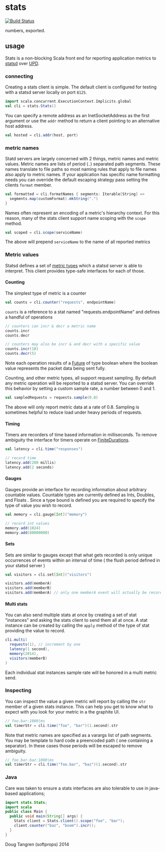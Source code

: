 # stats

[![Build Status](https://travis-ci.org/softprops/stats.svg?branch=master)](https://travis-ci.org/softprops/stats)

numbers, exported.

## usage

Stats is a non-blocking Scala front end for reporting application metrics to [statsd](https://github.com/etsy/statsd/) over [UPD](http://en.wikipedia.org/wiki/User_Datagram_Protocol).

### connecting

Creating a stats client is simple. The default client is configured for testing with a statsd server locally on port `8125`.

```scala
import scala.concurrent.ExecutionContext.Implicits.global
val cli = stats.Stats()
```

You can specify a remote address as an InetSocketAddress as the first argument or use the `addr` method to return a client pointing to an alternative host address.

```scala
val hosted = cli.addr(host, port)
```

### metric names

Statd servers are largely concerned with 2 things, metric names and metric values. Metric names are lists of period (`.`) separated path segments.
These names translate to file paths so most naming rules that apply to file names also apply to metric names. If your application has specific name
formatting needs you can override the default escaping strategy pass setting the clients `format` member.

```scala
val formatted = cli.formatNames { segments: Iterable[String] =>
  segments.map(customFormat).mkString(".")
}
```

Names often represent an encoding of a metric's hierarchy context. For this reason, many of the stats client support name scoping with the `scope` method.

```scala
val scoped = cli.scope(serviceName)
```

The above will prepend `serviceName` to the name of all reported metrics

### Metric values

Statsd defines a set of [metric types](https://github.com/etsy/statsd/blob/master/docs/metric_types.md) which a statsd server is able to interpret.
This client provides type-safe interfaces for each of those.

#### Counting

The simplest type of metric is a counter

```scala
val counts = cli.counter("requests", endpointName)
```

`counts` is a reference to a stat named "requests.endpointName" and defines a handful of operations

```scala
// counters can incr & decr a metric name
counts.incr
counts.decr

// counters may also be incr & and decr with a specific value
counts.incr(10)
counts.decr(5)
```

Note each operation results of a [Future](http://www.scala-lang.org/api/current/index.html#scala.concurrent.Future) of type boolean where the boolean value represents the packet data being sent fully.

Counting, and other metric types, all support request sampling. By default any metric operation will be reported to a statsd server. You can override
this behavior by setting a custom sample rate, a number between 0 and 1.

```scala
val sampledRequests = requests.sample(0.8)
```

The above will only report metric data at a rate of 0.8. Sampling is sometimes helpful to reduce load under heavy periods of requests.

#### Timing

Timers are recorders of time based information in milliseconds. To remove ambiguity the interface for timers operate on [FiniteDurations](http://www.scala-lang.org/api/current/index.html#scala.concurrent.duration.FiniteDuration).

```scala
val latency = cli.time("responses")

// record time
latency.add(200 millis)
latency.add(2 seconds)
```

#### Gauges

Gauges provide an interface for recording information about arbitrary countable values. Countable types are currently defined as Ints, Doubles, and Floats
. Since a type bound is defined you are required to specify the type of value you wish to record.

```scala
val memory = cli.gauge[Int]("memory")

// record int values
memory.add(1024)
memory.add(80000000)
```

#### Sets

Sets are similar to gauges except that what gets recorded is only unique occurrences of events within an interval of time ( the flush period defined in your statsd server )

```scala
val visitors = cli.set[Int]("visitors")

visitors.add(memberA)
visitors.add(memberB)
visitors.add(memberA) // only one memberA event will actually be recorded
```

#### Multi stats

You can also send multiple stats at once by creating a set of stat "instances" and asking the stats client to send them all at once. A stat instance
can be created by calling the `apply` method of the type of stat providing the value to record.

```scala
cli.multi(
  requests(1), // increment by one
  latency(1 second),
  memory(2014),
  visitors(memberB)
)
```

Each individual stat instances sample rate will be honored in a multi metric send.

### Inspecting

You can inspect the value a given metric will report by calling the `str` member of a given stats instance. This can help you get to know what to
expect with you look for your metric in a the graphite UI.

```scala
// foo.bar:1000|ms
val timerStr = cli.time("foo", "bar")(1.second).str
```

Note that metric names are specified as a varargs list of path segments. You may be template to hard code a preencoded path ( one containing a separator). In these cases those periods will be escaped to remove ambiguity.

```scala
// foo_bar.baz:1000|ms
val timerStr = cli.time("foo.bar", "baz")(1.second).str
```

### Java

Care was taken to ensure a stats interfaces are also tolerable to use in java-based applications;

```java
import stats.Stats;
import scala
public class Main {
  public void main(String[] args) {
    Stats client = Stats.client().scope("foo", "bar");
    client.counter("baz", "boom").incr();
  }
}
```

Doug Tangren (softprops) 2014
